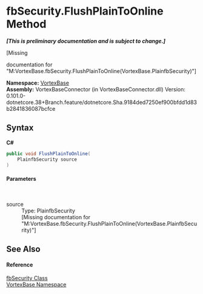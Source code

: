 # fbSecurity.FlushPlainToOnline Method 
 _**\[This is preliminary documentation and is subject to change.\]**_

\[Missing <summary> documentation for "M:VortexBase.fbSecurity.FlushPlainToOnline(VortexBase.PlainfbSecurity)"\]

**Namespace:**&nbsp;<a href="N_VortexBase.md">VortexBase</a><br />**Assembly:**&nbsp;VortexBaseConnector (in VortexBaseConnector.dll) Version: 0.101.0-dotnetcore.38+Branch.feature/dotnetcore.Sha.9184ded7250ef900bfdd1d83b2841836087bcfce

## Syntax

**C#**<br />
``` C#
public void FlushPlainToOnline(
	PlainfbSecurity source
)
```


#### Parameters
&nbsp;<dl><dt>source</dt><dd>Type: PlainfbSecurity<br />\[Missing <param name="source"/> documentation for "M:VortexBase.fbSecurity.FlushPlainToOnline(VortexBase.PlainfbSecurity)"\]</dd></dl>

## See Also


#### Reference
<a href="T_VortexBase_fbSecurity.md">fbSecurity Class</a><br /><a href="N_VortexBase.md">VortexBase Namespace</a><br />